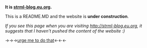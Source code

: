 **It is [strml-blog.eu.org](http://strml-blog.eu.org).**

This is a README.MD and the website is **under construction**.

*If you see this page when you are visiting http://strml-blog.eu.org, it suggests that I haven't pushed the content of the website :)* 

→→→[urge me to do that](https://vdse.bdstatic.com//192d9a98d782d9c74c96f09db9378d93.mp4)←←←
